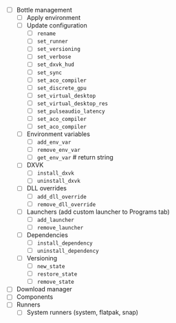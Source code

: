 - [ ] Bottle management
    - [ ] Apply environment
    - [ ] Update configuration
        - [ ] `rename`
        - [ ] `set_runner`
        - [ ] `set_versioning`
        - [ ] `set_verbose`
        - [ ] `set_dxvk_hud`
        - [ ] `set_sync`
        - [ ] `set_aco_compiler`
        - [ ] `set_discrete_gpu`
        - [ ] `set_virtual_desktop`
        - [ ] `set_virtual_desktop_res`
        - [ ] `set_pulseaudio_latency`
        - [ ] `set_aco_compiler`
        - [ ] `set_aco_compiler`
    - [ ] Environment variables
        - [ ] `add_env_var`
        - [ ] `remove_env_var`
        - [ ] `get_env_var` # return string
    - [ ] DXVK
        - [ ] `install_dxvk`
        - [ ] `uninstall_dxvk`
    - [ ] DLL overrides
        - [ ] `add_dll_override`
        - [ ] `remove_dll_override`
    - [ ] Launchers (add custom launcher to Programs tab)
        - [ ] `add_launcher`
        - [ ] `remove_launcher`
    - [ ] Dependencies
        - [ ] `install_dependency`
        - [ ] `uninstall_dependency`
    - [ ] Versioning
        - [ ] `new_state`
        - [ ] `restore_state`
        - [ ] `remove_state`
- [ ] Download manager
- [ ] Components
- [ ] Runners
    - [ ] System runners (system, flatpak, snap)
